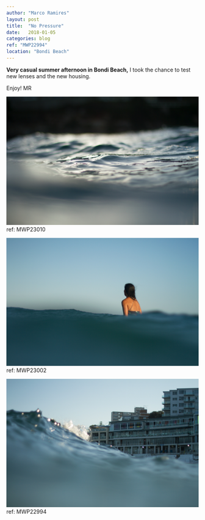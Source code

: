 ```yaml
---
author: "Marco Ramires"
layout: post
title:  "No Pressure"
date:   2018-01-05
categories: blog
ref: "MWP22994"
location: "Bondi Beach"
---
```


**Very casual summer afternoon in Bondi Beach,** I took the chance to test new lenses and the new housing.

Enjoy! MR

![Sample Image](../images/site/pictures/MWP23010.jpg)
ref: MWP23010

![Sample Image](../images/site/pictures/MWP23002.jpg)
ref: MWP23002

![Sample Image](../images/site/pictures/MWP22994.jpg)
ref: MWP22994

